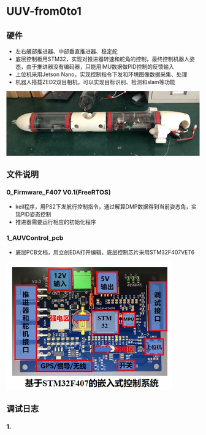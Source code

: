 # UUV-from0to1

## 硬件
- 左右艉部推进器、中部垂直推进器、稳定舵
- 底层控制板用STM32，实现对推进器转速和舵角的控制，最终控制机器人姿态，由于推进器没有编码器，只能用IMU数据做PID控制的反馈输入
- 上位机采用Jetson Nano，实现控制指令下发和环境图像数据采集、处理
- 机器人搭载ZED2双目相机，可以实现目标识别、检测和slam等功能  

![image](https://github.com/Yunga-Wu/UUV-from0to1/blob/main/img/%E5%B0%8F%E5%9E%8BAUV%E8%A3%85%E9%85%8D%E5%9B%BE.jpg)

## 文件说明
### 0_Firmware_F407 V0.1(FreeRTOS)
- keil程序，用PS2下发航行控制指令，通过解算DMP数据得到当前姿态角，实现PID姿态控制
- 推进器需要运行相应的初始化程序
### 1_AUVControl_pcb
- 底层PCB文档，用立创EDA打开编辑，底层控制芯片采用STM32F407VET6  

![image](https://github.com/Yunga-Wu/UUV-from0to1/blob/main/img/pcb.jpg)

## 调试日志
### 1.

